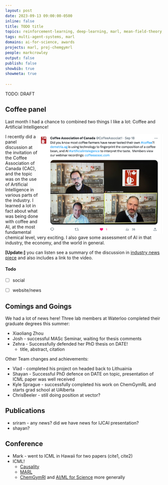 ```yaml
---
layout: post
date: 2023-09-13 09:00:00-0500
inline: false
title: TODO title
topics: reinforcement-learning, deep-learning, marl, mean-field-theory, causality, ai-for-science, proj-chemgymrl
tags: multi-agent-systems, marl
domains: ai-for-science, awards
projects: marl, proj-chemgymrl
people: markcrowley 
output: false
publish: false
showbib: true 
showmeta: true

---
```

TODO: DRAFT

## Coffee panel
Last month I had a chance to combined two things I like a lot: Coffee and Artificial Intelligence!

<img src="../assets/img/zoom-coffee-chat.png" align="right" style="zoom: 67%;" />

I recently did a panel discussion at the invitation of the Coffee Association of Canada (CAC), and the topic was on the use of Artificial Intelligence in various parts of the industry. 
I learned a lot in fact about what was being done with coffee and AI, at the most fundamental chemical level, very exciting. I also gave some assessment of AI in that industry, the economy, and the world in general. 

**[Update:]** you can listen see a summary of the discussion in [industry news piece](https://www.foodserviceandhospitality.com/cac-highlights-the-impact-of-ai-on-coffee-during-its-monthly-webinar-series/?cn-reloaded=1) and also includes a link to the video.

#### Todo
- [ ] social
- [ ] website/news


## Comings and Goings
We had a lot of news here! Three lab members at Waterloo completed their graduate degrees this summer:
- Xiaoliang Zhou
- Josh - successful MASc Seminar, waiting for thesis comments
- Zehra - Successfully defended her PhD thesis on DATE!
    - title, abstract, citation 



Other Team changes and achievements:
- Vlad - completed his project on headed back to Lithuainia
- Shayan - Successful PhD defence on DATE on topic, presentation of ICML paper was well received
- Kyle Sprague - successfully completed his work on ChemGymRL and starts grad school at UAlberta
- ChrisBeeler - still doing position at vector?

## Publications
- sriram - any news? did we have news for IJCAI presentation?
- shayan?

## Conference
- Mark - went to ICML in Hawaii for two papers (cite1, cite2)
- ICML!
    - [Causality](/causality/)
    - [MARL](/marl/)
    - [ChemGymRl](/ai-for-science/) and [AI/ML for Science](/ai-for-science/) more generally

